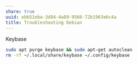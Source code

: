 ```yaml
---
share: true
uuid: ebb51eba-3d84-4a89-9566-72b1963e6c4a
title: Troubleshooting Debian
---
```



Keybase

``` bash
sudo apt purge keybase && sudo apt-get autoclean
rm -rf ~/.local/share/keybase ~/.config/keybase
```
